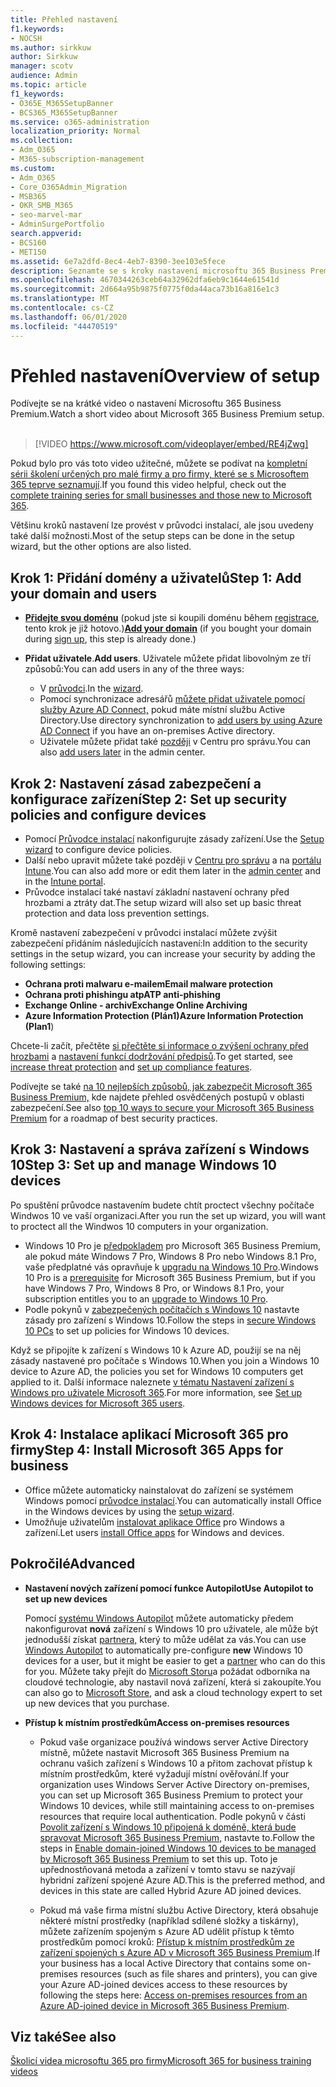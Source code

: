 ```yaml
---
title: Přehled nastavení
f1.keywords:
- NOCSH
ms.author: sirkkuw
author: Sirkkuw
manager: scotv
audience: Admin
ms.topic: article
f1_keywords:
- O365E_M365SetupBanner
- BCS365_M365SetupBanner
ms.service: o365-administration
localization_priority: Normal
ms.collection:
- Adm_O365
- M365-subscription-management
ms.custom:
- Adm_O365
- Core_O365Admin_Migration
- MSB365
- OKR_SMB_M365
- seo-marvel-mar
- AdminSurgePortfolio
search.appverid:
- BCS160
- MET150
ms.assetid: 6e7a2dfd-8ec4-4eb7-8390-3ee103e5fece
description: Seznamte se s kroky nastavení microsoftu 365 Business Premium, od přihlášení k odběru přes přidání domény a uživatelů až po nastavení zásad zabezpečení a další informace.
ms.openlocfilehash: 4670344263ceb64a32962dfa6eb9c1644e61541d
ms.sourcegitcommit: 2d664a95b9875f0775f0da44aca73b16a816e1c3
ms.translationtype: MT
ms.contentlocale: cs-CZ
ms.lasthandoff: 06/01/2020
ms.locfileid: "44470519"
---
```

# <a name="overview-of-setup"></a><span data-ttu-id="a7b7e-103">Přehled nastavení</span><span class="sxs-lookup"><span data-stu-id="a7b7e-103">Overview of setup</span></span>

<span data-ttu-id="a7b7e-104">Podívejte se na krátké video o nastavení Microsoftu 365 Business Premium.</span><span class="sxs-lookup"><span data-stu-id="a7b7e-104">Watch a short video about Microsoft 365 Business Premium setup.</span></span><br><br>

> [!VIDEO https://www.microsoft.com/videoplayer/embed/RE4jZwg] 

<span data-ttu-id="a7b7e-105">Pokud bylo pro vás toto video užitečné, můžete se podívat na [kompletní sérii školení určených pro malé firmy a pro firmy, které se s Microsoftem 365 teprve seznamují](https://support.office.com/article/6ab4bbcd-79cf-4000-a0bd-d42ce4d12816).</span><span class="sxs-lookup"><span data-stu-id="a7b7e-105">If you found this video helpful, check out the [complete training series for small businesses and those new to Microsoft 365](https://support.office.com/article/6ab4bbcd-79cf-4000-a0bd-d42ce4d12816).</span></span>

<span data-ttu-id="a7b7e-106">Většinu kroků nastavení lze provést v průvodci instalací, ale jsou uvedeny také další možnosti.</span><span class="sxs-lookup"><span data-stu-id="a7b7e-106">Most of the setup steps can be done in the setup wizard, but the other options are also listed.</span></span>

## <a name="step-1-add-your-domain-and-users"></a><span data-ttu-id="a7b7e-107">Krok 1: Přidání domény a uživatelů</span><span class="sxs-lookup"><span data-stu-id="a7b7e-107">Step 1: Add your domain and users</span></span>

   - <span data-ttu-id="a7b7e-108">**[Přidejte svou doménu](set-up.md#add-your-domain-to-personalize-sign-in)** (pokud jste si koupili doménu během [registrace](sign-up.md), tento krok je již hotovo.)</span><span class="sxs-lookup"><span data-stu-id="a7b7e-108">**[Add your domain](set-up.md#add-your-domain-to-personalize-sign-in)** (if you bought your domain during [sign up](sign-up.md), this step is already done.)</span></span>

   - <span data-ttu-id="a7b7e-109">**Přidat uživatele**.</span><span class="sxs-lookup"><span data-stu-id="a7b7e-109">**Add users**.</span></span> <span data-ttu-id="a7b7e-110">Uživatele můžete přidat libovolným ze tří způsobů:</span><span class="sxs-lookup"><span data-stu-id="a7b7e-110">You can add users in any of the three ways:</span></span>
        - <span data-ttu-id="a7b7e-111">V [průvodci](set-up.md#add-users-in-the-wizard).</span><span class="sxs-lookup"><span data-stu-id="a7b7e-111">In the [wizard](set-up.md#add-users-in-the-wizard).</span></span>
        - <span data-ttu-id="a7b7e-112">Pomocí synchronizace adresářů [můžete přidat uživatele pomocí služby Azure AD Connect,](https://docs.microsoft.com/office365/enterprise/set-up-directory-synchronization) pokud máte místní službu Active Directory.</span><span class="sxs-lookup"><span data-stu-id="a7b7e-112">Use directory synchronization to [add users by using Azure AD Connect](https://docs.microsoft.com/office365/enterprise/set-up-directory-synchronization) if you have an on-premises Active directory.</span></span>
        - <span data-ttu-id="a7b7e-113">Uživatele můžete přidat také [později](add-users-m365b.md) v Centru pro správu.</span><span class="sxs-lookup"><span data-stu-id="a7b7e-113">You can also [add users later](add-users-m365b.md) in the admin center.</span></span>
## <a name="step-2-set-up-security-policies-and-configure-devices"></a><span data-ttu-id="a7b7e-114">Krok 2: Nastavení zásad zabezpečení a konfigurace zařízení</span><span class="sxs-lookup"><span data-stu-id="a7b7e-114">Step 2: Set up security policies and configure devices</span></span> 

  - <span data-ttu-id="a7b7e-115">Pomocí [Průvodce instalací](set-up.md#protect-your-organization) nakonfigurujte zásady zařízení.</span><span class="sxs-lookup"><span data-stu-id="a7b7e-115">Use the [Setup wizard](set-up.md#protect-your-organization) to configure device policies.</span></span> 
  - <span data-ttu-id="a7b7e-116">Další nebo upravit můžete také později v [Centru pro správu](view-policies-and-devices.md) a na [portálu Intune](https://docs.microsoft.com/intune/tutorial-walkthrough-intune-portal).</span><span class="sxs-lookup"><span data-stu-id="a7b7e-116">You can also add more or edit them later in the [admin center](view-policies-and-devices.md) and in the [Intune portal](https://docs.microsoft.com/intune/tutorial-walkthrough-intune-portal).</span></span>
  - <span data-ttu-id="a7b7e-117">Průvodce instalací také nastaví základní nastavení ochrany před hrozbami a ztráty dat.</span><span class="sxs-lookup"><span data-stu-id="a7b7e-117">The setup wizard will also set up basic threat protection and data loss prevention settings.</span></span>
  
  <span data-ttu-id="a7b7e-118">Kromě nastavení zabezpečení v průvodci instalací můžete zvýšit zabezpečení přidáním následujících nastavení:</span><span class="sxs-lookup"><span data-stu-id="a7b7e-118">In addition to the security settings in the setup wizard, you can increase your security by adding the following settings:</span></span>

- <span data-ttu-id="a7b7e-119">**Ochrana proti malwaru e-mailem**</span><span class="sxs-lookup"><span data-stu-id="a7b7e-119">**Email malware protection**</span></span>
- <span data-ttu-id="a7b7e-120">**Ochrana proti phishingu atp**</span><span class="sxs-lookup"><span data-stu-id="a7b7e-120">**ATP anti-phishing**</span></span>
- <span data-ttu-id="a7b7e-121">**Exchange Online - archiv**</span><span class="sxs-lookup"><span data-stu-id="a7b7e-121">**Exchange Online Archiving**</span></span>
- <span data-ttu-id="a7b7e-122">**Azure Information Protection (Plán1)**</span><span class="sxs-lookup"><span data-stu-id="a7b7e-122">**Azure Information Protection (Plan1**)</span></span>

<span data-ttu-id="a7b7e-123">Chcete-li začít, přečtěte [si přečtěte si informace o zvýšení ochrany před hrozbami](increase-threat-protection.md) a [nastavení funkcí dodržování předpisů](set-up-compliance.md).</span><span class="sxs-lookup"><span data-stu-id="a7b7e-123">To get started, see [increase threat protection](increase-threat-protection.md) and [set up compliance features](set-up-compliance.md).</span></span>

<span data-ttu-id="a7b7e-124">Podívejte se také [na 10 nejlepších způsobů, jak zabezpečit Microsoft 365 Business Premium,](https://docs.microsoft.com/office365/admin/security-and-compliance/secure-your-business-data) kde najdete přehled osvědčených postupů v oblasti zabezpečení.</span><span class="sxs-lookup"><span data-stu-id="a7b7e-124">See also [top 10 ways to secure your Microsoft 365 Business Premium](https://docs.microsoft.com/office365/admin/security-and-compliance/secure-your-business-data) for a roadmap of best security practices.</span></span>

## <a name="step-3-set-up-and-manage-windows-10-devices"></a><span data-ttu-id="a7b7e-125">Krok 3: Nastavení a správa zařízení s Windows 10</span><span class="sxs-lookup"><span data-stu-id="a7b7e-125">Step 3: Set up and manage Windows 10 devices</span></span>

<span data-ttu-id="a7b7e-126">Po spuštění průvodce nastavením budete chtít proctect všechny počítače Windwos 10 ve vaší organizaci.</span><span class="sxs-lookup"><span data-stu-id="a7b7e-126">After you run the set up wizard, you will want to proctect all the Windwos 10 computers in your organization.</span></span>
  
- <span data-ttu-id="a7b7e-127">Windows 10 Pro je [předpokladem](pre-requisites-for-data-protection.md) pro Microsoft 365 Business Premium, ale pokud máte Windows 7 Pro, Windows 8 Pro nebo Windows 8.1 Pro, vaše předplatné vás opravňuje k [upgradu na Windows 10 Pro](https://docs.microsoft.com/microsoft-365/business/upgrade-to-windows-pro-creators-update).</span><span class="sxs-lookup"><span data-stu-id="a7b7e-127">Windows 10 Pro is a [prerequisite](pre-requisites-for-data-protection.md) for Microsoft 365 Business Premium, but if you have Windows 7 Pro, Windows 8 Pro, or Windows 8.1 Pro, your subscription entitles you to an [upgrade to  Windows 10 Pro](https://docs.microsoft.com/microsoft-365/business/upgrade-to-windows-pro-creators-update).</span></span>
- <span data-ttu-id="a7b7e-128">Podle pokynů v [zabezpečených počítačích s Windows 10](secure-win-10-pcs.md) nastavte zásady pro zařízení s Windows 10.</span><span class="sxs-lookup"><span data-stu-id="a7b7e-128">Follow the steps in [secure Windows 10 PCs](secure-win-10-pcs.md) to set up policies for Windows 10 devices.</span></span>

<span data-ttu-id="a7b7e-129">Když se připojíte k zařízení s Windows 10 k Azure AD, použijí se na něj zásady nastavené pro počítače s Windows 10.</span><span class="sxs-lookup"><span data-stu-id="a7b7e-129">When you join a Windows 10 device to Azure AD, the policies you set for Windows 10 computers get applied to it.</span></span> <span data-ttu-id="a7b7e-130">Další informace naleznete [v tématu Nastavení zařízení s Windows pro uživatele Microsoft 365](set-up-windows-devices.md).</span><span class="sxs-lookup"><span data-stu-id="a7b7e-130">For more information, see [Set up Windows devices for Microsoft 365 users](set-up-windows-devices.md).</span></span>

## <a name="step-4-install-microsoft-365-apps-for-business"></a><span data-ttu-id="a7b7e-131">Krok 4: Instalace aplikací Microsoft 365 pro firmy</span><span class="sxs-lookup"><span data-stu-id="a7b7e-131">Step 4: Install Microsoft 365 Apps for business</span></span>
- <span data-ttu-id="a7b7e-132">Office můžete automaticky nainstalovat do zařízení se systémem Windows pomocí [průvodce instalací](set-up.md#deploy-office-365-client-apps).</span><span class="sxs-lookup"><span data-stu-id="a7b7e-132">You can automatically install Office in the Windows devices by using the [setup wizard](set-up.md#deploy-office-365-client-apps).</span></span>
- <span data-ttu-id="a7b7e-133">Umožňuje uživatelům [instalovat aplikace Office](https://docs.microsoft.com/office365/admin/setup/install-applications) pro Windows a zařízení.</span><span class="sxs-lookup"><span data-stu-id="a7b7e-133">Let users [install Office apps](https://docs.microsoft.com/office365/admin/setup/install-applications) for Windows and devices.</span></span>
     
## <a name="advanced"></a><span data-ttu-id="a7b7e-134">Pokročilé</span><span class="sxs-lookup"><span data-stu-id="a7b7e-134">Advanced</span></span>
- <span data-ttu-id="a7b7e-135">**Nastavení nových zařízení pomocí funkce Autopilot**</span><span class="sxs-lookup"><span data-stu-id="a7b7e-135">**Use Autopilot to set up new devices**</span></span>
            
     <span data-ttu-id="a7b7e-136">Pomocí [systému Windows Autopilot](add-autopilot-devices-and-profile.md) můžete automaticky předem nakonfigurovat **nová** zařízení s Windows 10 pro uživatele, ale může být jednodušší získat [partnera,](https://www.microsoft.com/solution-providers/search) který to může udělat za vás.</span><span class="sxs-lookup"><span data-stu-id="a7b7e-136">You can use [Windows Autopilot](add-autopilot-devices-and-profile.md) to automatically pre-configure **new** Windows 10 devices for a user, but it might be easier to get a [partner](https://www.microsoft.com/solution-providers/search) who can do this for you.</span></span> <span data-ttu-id="a7b7e-137">Můžete taky přejít do [Microsoft Storu](https://go.microsoft.com/fwlink/?linkid=874598)a požádat odborníka na cloudové technologie, aby nastavil nová zařízení, která si zakoupíte.</span><span class="sxs-lookup"><span data-stu-id="a7b7e-137">You can also go to [Microsoft Store](https://go.microsoft.com/fwlink/?linkid=874598), and ask a cloud technology expert to set up new devices that you purchase.</span></span>

- <span data-ttu-id="a7b7e-138">**Přístup k místním prostředkům**</span><span class="sxs-lookup"><span data-stu-id="a7b7e-138">**Access on-premises resources**</span></span>

     - <span data-ttu-id="a7b7e-139">Pokud vaše organizace používá windows server Active Directory místně, můžete nastavit Microsoft 365 Business Premium na ochranu vašich zařízení s Windows 10 a přitom zachovat přístup k místním prostředkům, které vyžadují místní ověřování.</span><span class="sxs-lookup"><span data-stu-id="a7b7e-139">If your organization uses Windows Server Active Directory on-premises, you can set up Microsoft 365 Business Premium to protect your Windows 10 devices, while still maintaining access to on-premises resources that require local authentication.</span></span> <span data-ttu-id="a7b7e-140">Podle pokynů v části [Povolit zařízení s Windows 10 připojená k doméně, která bude spravovat Microsoft 365 Business Premium,](manage-windows-devices.md) nastavte to.</span><span class="sxs-lookup"><span data-stu-id="a7b7e-140">Follow the steps in [Enable domain-joined Windows 10 devices to be managed by Microsoft 365 Business Premium](manage-windows-devices.md) to set this up.</span></span> <span data-ttu-id="a7b7e-141">Toto je upřednostňovaná metoda a zařízení v tomto stavu se nazývají hybridní zařízení spojené Azure AD.</span><span class="sxs-lookup"><span data-stu-id="a7b7e-141">This is the preferred method, and devices in this state are called Hybrid Azure AD joined devices.</span></span>

    - <span data-ttu-id="a7b7e-142">Pokud má vaše firma místní službu Active Directory, která obsahuje některé místní prostředky (například sdílené složky a tiskárny), můžete zařízením spojeným s Azure AD udělit přístup k těmto prostředkům pomocí kroků: [Přístup k místním prostředkům ze zařízení spojených s Azure AD v Microsoft 365 Business Premium](access-resources.md).</span><span class="sxs-lookup"><span data-stu-id="a7b7e-142">If your business has a local Active Directory that contains some on-premises resources (such as file shares and printers), you can give your Azure AD-joined devices access to these resources by following the steps here: [Access on-premises resources from an Azure AD-joined device in Microsoft 365 Business Premium](access-resources.md).</span></span>

## <a name="see-also"></a><span data-ttu-id="a7b7e-143">Viz také</span><span class="sxs-lookup"><span data-stu-id="a7b7e-143">See also</span></span>

[<span data-ttu-id="a7b7e-144">Školicí videa microsoftu 365 pro firmy</span><span class="sxs-lookup"><span data-stu-id="a7b7e-144">Microsoft 365 for business training videos</span></span>](https://support.office.com/article/6ab4bbcd-79cf-4000-a0bd-d42ce4d12816)
